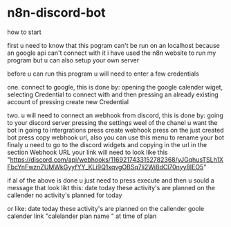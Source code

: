 # n8n-discord-bot

how to start

first u need to know that this pogram can't be run on an localhost because an google api can't connect with it
i have used the n8n website to run my program but u can also setup your own server

before u can run this program u will need to enter a few credentials

one. connect to google, this is done by:
opening the google calender wiget,
selecting Credential to connect with
and then pressing an already existing account of pressing create new Credential

two. u will need to connect an webhook from discord, this is done by:
going to your discord server
pressing the settings weel of the chanel u want the bot in
going to intergrations
press create webhook
press on the just created bot
press copy webhook url, also you can use this menu to rename your bot
finaly u need to go to the discord widgets and copying in the url in the section Webhook URL
your link will need to look like this "https://discord.com/api/webhooks/1169217433152782368/yJGqhusTSLh1XFbcYnFwznZUMWkGyyfYY_KLi9Q1xqvgOBSq7li2Wi8dCl70nyy8lEO5"



if al of the above is done u just need to press execute and then u sould a message that look likt this:
date today these activity's are planned on the callender
no activity's planned for today

or like:
date today these activity's are planned on the callender
goole calender link
"calelander plan name " at time of plan

